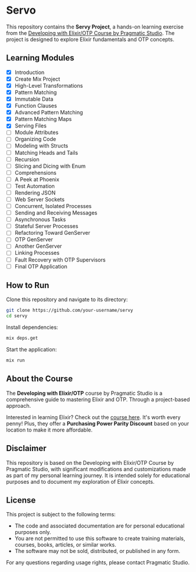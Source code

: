 # Servo

This repository contains the **Servy Project**, a hands-on learning exercise from the [Developing with Elixir/OTP Course by Pragmatic Studio](https://pragmaticstudio.com/courses/elixir). The project is designed to explore Elixir fundamentals and OTP concepts.

## Learning Modules

- [x] Introduction
- [x] Create Mix Project
- [x] High-Level Transformations
- [x] Pattern Matching
- [x] Immutable Data
- [x] Function Clauses
- [x] Advanced Pattern Matching
- [x] Pattern Matching Maps
- [x] Serving Files
- [ ] Module Attributes
- [ ] Organizing Code
- [ ] Modeling with Structs
- [ ] Matching Heads and Tails
- [ ] Recursion
- [ ] Slicing and Dicing with Enum
- [ ] Comprehensions
- [ ] A Peek at Phoenix
- [ ] Test Automation
- [ ] Rendering JSON
- [ ] Web Server Sockets
- [ ] Concurrent, Isolated Processes
- [ ] Sending and Receiving Messages
- [ ] Asynchronous Tasks
- [ ] Stateful Server Processes
- [ ] Refactoring Toward GenServer
- [ ] OTP GenServer
- [ ] Another GenServer
- [ ] Linking Processes
- [ ] Fault Recovery with OTP Supervisors
- [ ] Final OTP Application

## How to Run

Clone this repository and navigate to its directory:

```bash
git clone https://github.com/your-username/servy
cd servy
```

Install dependencies:

```bash
mix deps.get
```

Start the application:

```bash
mix run
```

## About the Course

The **Developing with Elixir/OTP** course by Pragmatic Studio is a comprehensive guide to mastering Elixir and OTP. Through a project-based approach.

Interested in learning Elixir? Check out the [course here](https://pragmaticstudio.com/courses/elixir). It's worth every penny! Plus, they offer a **Purchasing Power Parity Discount** based on your location to make it more affordable.

## Disclaimer

This repository is based on the Developing with Elixir/OTP Course by Pragmatic Studio, with significant modifications and customizations made as part of my personal learning journey. It is intended solely for educational purposes and to document my exploration of Elixir concepts.

## License

This project is subject to the following terms:

- The code and associated documentation are for personal educational purposes only.
- You are not permitted to use this software to create training materials, courses, books, articles, or similar works.
- The software may not be sold, distributed, or published in any form.

For any questions regarding usage rights, please contact Pragmatic Studio.
